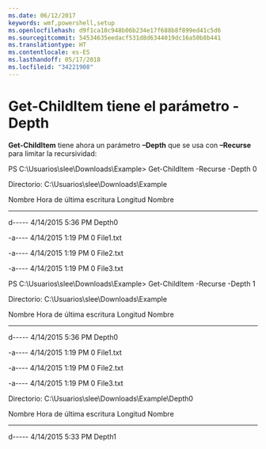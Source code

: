 ```yaml
---
ms.date: 06/12/2017
keywords: wmf,powershell,setup
ms.openlocfilehash: d9f1ca10c948b06b234e17f688b8f899ed41c5d6
ms.sourcegitcommit: 54534635eedacf531d8d6344019dc16a50b8b441
ms.translationtype: HT
ms.contentlocale: es-ES
ms.lasthandoff: 05/17/2018
ms.locfileid: "34221908"
---
```

# <a name="get-childitem-has--depth-parameter"></a>Get-ChildItem tiene el parámetro -Depth
**Get-ChildItem** tiene ahora un parámetro **–Depth** que se usa con **–Recurse** para limitar la recursividad:

PS C:\\Usuarios\\slee\\Downloads\\Example&gt; Get-ChildItem -Recurse -Depth 0

Directorio: C:\\Usuarios\\slee\\Downloads\\Example

Nombre Hora de última escritura Longitud Nombre

---- ------------- ------ ----

d----- 4/14/2015 5:36 PM Depth0

-a---- 4/14/2015 1:19 PM 0 File1.txt

-a---- 4/14/2015 1:19 PM 0 File2.txt

-a---- 4/14/2015 1:19 PM 0 File3.txt

PS C:\\Usuarios\\slee\\Downloads\\Example&gt; Get-ChildItem -Recurse -Depth 1

Directorio: C:\\Usuarios\\slee\\Downloads\\Example

Nombre Hora de última escritura Longitud Nombre

---- ------------- ------ ----

d----- 4/14/2015 5:36 PM Depth0

-a---- 4/14/2015 1:19 PM 0 File1.txt

-a---- 4/14/2015 1:19 PM 0 File2.txt

-a---- 4/14/2015 1:19 PM 0 File3.txt

Directorio: C:\\Usuarios\\slee\\Downloads\\Example\\Depth0

Nombre Hora de última escritura Longitud Nombre

---- ------------- ------ ----

d----- 4/14/2015 5:33 PM Depth1

